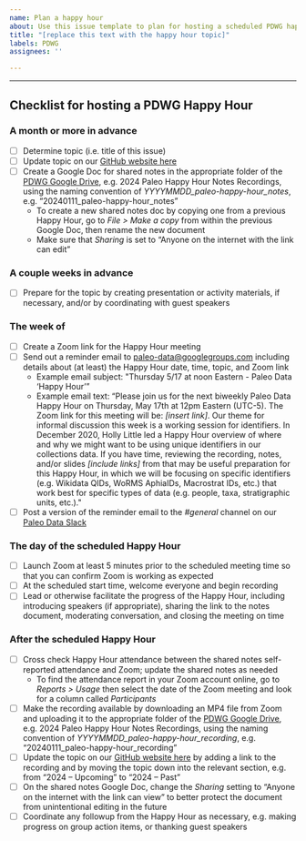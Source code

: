 ```yaml
---
name: Plan a happy hour
about: Use this issue template to plan for hosting a scheduled PDWG happy hour
title: "[replace this text with the happy hour topic]"
labels: PDWG
assignees: ''

---
```


- - -
## Checklist for hosting a PDWG Happy Hour 

### A month or more in advance
- [ ] Determine topic (i.e. title of this issue)
- [ ] Update topic on our [GitHub website here](https://github.com/paleo-data/paleo-data.github.io/blob/main/happy-hours.md)
- [ ] Create a Google Doc for shared notes in the appropriate folder of the [PDWG Google Drive](https://drive.google.com/drive/folders/1UYyaRMMnQbgE_2FSiTdb4nLV8BAjyBz5?usp=sharing), e.g. 2024 Paleo Happy Hour Notes Recordings, using the naming convention of _YYYYMMDD_paleo-happy-hour_notes_, e.g. “20240111_paleo-happy-hour_notes”
    - To create a new shared notes doc by copying one from a previous Happy Hour, go to _File > Make a copy_ from within the previous Google Doc, then rename the new document
    - Make sure that _Sharing_ is set to “Anyone on the internet with the link can edit”

### A couple weeks in advance
- [ ] Prepare for the topic by creating presentation or activity materials, if necessary, and/or by coordinating with guest speakers

### The week of
- [ ] Create a Zoom link for the Happy Hour meeting
- [ ] Send out a reminder email to paleo-data@googlegroups.com including details about (at least) the Happy Hour date, time, topic, and Zoom link
    - Example email subject: "Thursday 5/17 at noon Eastern - Paleo Data ‘Happy Hour’”
    - Example email text: “Please join us for the next biweekly Paleo Data Happy Hour on Thursday, May 17th at 12pm Eastern (UTC-5). The Zoom link for this meeting will be: _[insert link]_. Our theme for informal discussion this week is a working session for identifiers. In December 2020, Holly Little led a Happy Hour overview of where and why we might want to be using unique identifiers in our collections data. If you have time, reviewing the recording, notes, and/or slides _[include links]_ from that may be useful preparation for this Happy Hour, in which we will be focusing on specific identifiers (e.g. Wikidata QIDs, WoRMS AphiaIDs, Macrostrat IDs, etc.) that work best for specific types of data (e.g. people, taxa, stratigraphic units, etc.)."
- [ ] Post a version of the reminder email to the _#general_ channel on our [Paleo Data Slack](https://paleo-data.slack.com/home)

### The day of the scheduled Happy Hour
- [ ] Launch Zoom at least 5 minutes prior to the scheduled meeting time so that you can confirm Zoom is working as expected
- [ ] At the scheduled start time, welcome everyone and begin recording
- [ ] Lead or otherwise facilitate the progress of the Happy Hour, including introducing speakers (if appropriate), sharing the link to the notes document, moderating conversation, and closing the meeting on time

### After the scheduled Happy Hour
- [ ] Cross check Happy Hour attendance between the shared notes self-reported attendance and Zoom; update the shared notes as needed
    - To find the attendance report in your Zoom account online, go to _Reports > Usage_ then select the date of the Zoom meeting and look for a column called _Participants_
- [ ] Make the recording available by downloading an MP4 file from Zoom and uploading it to the appropriate folder of the [PDWG Google Drive](https://drive.google.com/drive/folders/1UYyaRMMnQbgE_2FSiTdb4nLV8BAjyBz5?usp=sharing), e.g. 2024 Paleo Happy Hour Notes Recordings, using the naming convention of _YYYYMMDD_paleo-happy-hour_recording_, e.g. “20240111_paleo-happy-hour_recording”
- [ ] Update the topic on our [GitHub website here](https://github.com/paleo-data/paleo-data.github.io/blob/main/happy-hours.md) by adding a link to the recording and by moving the topic down into the relevant section, e.g. from “2024 – Upcoming” to “2024 – Past”
- [ ] On the shared notes Google Doc, change the _Sharing_ setting to “Anyone on the internet with the link can view” to better protect the document from unintentional editing in the future
- [ ] Coordinate any followup from the Happy Hour as necessary, e.g. making progress on group action items, or thanking guest speakers
